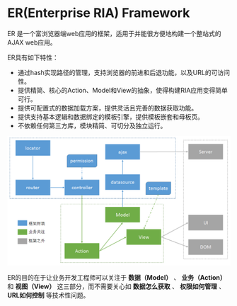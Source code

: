 # ER(Enterprise RIA) Framework

ER 是一个富浏览器端web应用的框架，适用于并能很方便地构建一个整站式的AJAX web应用。

ER具有如下特性：

- 通过hash实现路径的管理，支持浏览器的前进和后退功能，以及URL的可访问性。
- 提供精简、核心的Action、Model和View的抽象，使得构建RIA应用变得简单可行。
- 提供可配置式的数据加载方案，提供灵活且完善的数据获取功能。
- 提供支持基本逻辑和数据绑定的模板引擎，提供模板嵌套和母板页。
- 不依赖任何第三方库，模块精简、可切分及独立运行。

![ER总体结构](doc/asset/er-overview.png)

ER的目的在于让业务开发工程师可以关注于 **数据（Model）** 、 **业务（Action）** 和 **视图（View）** 这三部分，而不需要关心如 **数据怎么获取** 、 **权限如何管理** 、 **URL如何控制** 等技术性问题。